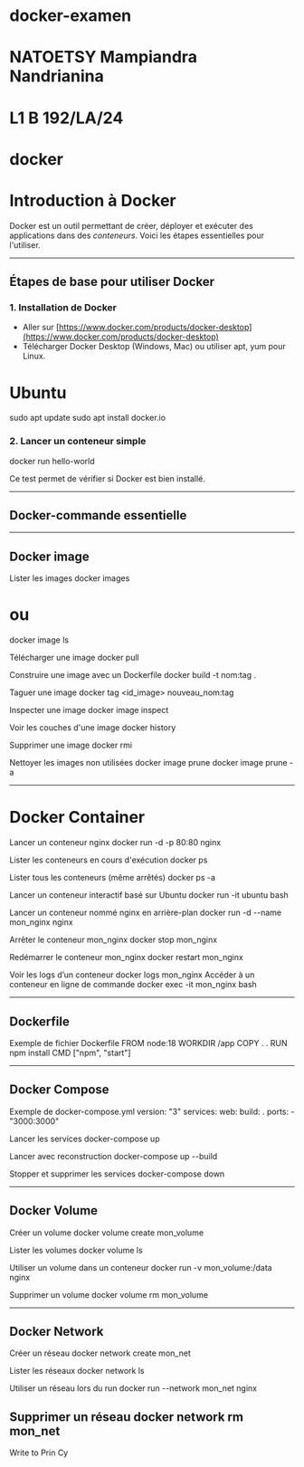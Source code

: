 # docker-examen
# NATOETSY Mampiandra Nandrianina
# L1 B  192/LA/24
# docker

#  Introduction à Docker

Docker est un outil permettant de créer, déployer et exécuter des applications dans des *conteneurs*. Voici les étapes essentielles pour l'utiliser.

---

##  Étapes de base pour utiliser Docker

### 1. Installation de Docker

- Aller sur [https://www.docker.com/products/docker-desktop](https://www.docker.com/products/docker-desktop)
- Télécharger Docker Desktop (Windows, Mac) ou utiliser apt, yum pour Linux.

# Ubuntu
sudo apt update
sudo apt install docker.io

### 2.  Lancer un conteneur simple

docker run hello-world

Ce test permet de vérifier si Docker est bien installé.

---

## Docker-commande essentielle 

---

##  Docker image 

 Lister les images
docker images
# ou
docker image ls

 Télécharger une image
docker pull <image>

Construire une image avec un Dockerfile
docker build -t nom:tag .

 Taguer une image
docker tag <id_image> nouveau_nom:tag

Inspecter une image
docker image inspect <image>

 Voir les couches d'une image
docker history <image>

 Supprimer une image
docker rmi <image>

 Nettoyer les images non utilisées
docker image prune
docker image prune -a

---

#  Docker Container

 Lancer un conteneur nginx
docker run -d -p 80:80 nginx

 Lister les conteneurs en cours d'exécution
docker ps

Lister tous les conteneurs (même arrêtés)
docker ps -a

 Lancer un conteneur interactif basé sur Ubuntu
docker run -it ubuntu bash

 Lancer un conteneur nommé nginx en arrière-plan
docker run -d --name mon_nginx nginx

 Arrêter le conteneur mon_nginx
docker stop mon_nginx

 Redémarrer le conteneur mon_nginx
docker restart mon_nginx

 Voir les logs d’un conteneur
docker logs mon_nginx
 Accéder à un conteneur en ligne de commande
docker exec -it mon_nginx bash

---

##  Dockerfile

 Exemple de fichier Dockerfile
FROM node:18
WORKDIR /app
COPY . .
RUN npm install
CMD ["npm", "start"]

---

##  Docker Compose

 Exemple de docker-compose.yml
version: "3"
services:
  web:
    build: .
    ports:
      - "3000:3000"

 Lancer les services
docker-compose up

 Lancer avec reconstruction
docker-compose up --build

 Stopper et supprimer les services
docker-compose down

---

##  Docker Volume

 Créer un volume
docker volume create mon_volume

 Lister les volumes
docker volume ls

Utiliser un volume dans un conteneur
docker run -v mon_volume:/data nginx

 Supprimer un volume
docker volume rm mon_volume

---

##  Docker Network
 Créer un réseau
docker network create mon_net

 Lister les réseaux
docker network ls

 Utiliser un réseau lors du run
docker run --network mon_net nginx

Supprimer un réseau
docker network rm mon_net
---
Write to Prin Cy
